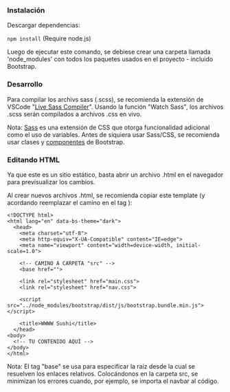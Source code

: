 ### Instalación
Descargar dependencias:

`npm install`
(Require node.js)

Luego de ejecutar este comando, se debiese crear una carpeta llamada 'node_modules' con todos los paquetes usados en el proyecto - incluido Bootstrap.

### Desarrollo
Para compilar los archivs sass (.scss), se recomienda la extensión de VSCode "[Live Sass Compiler](https://marketplace.visualstudio.com/items?itemName=glenn2223.live-sass)". Usando la función "Watch Sass", los archivos .scss serán compilados a archivos .css en vivo.

Nota: [Sass](https://sass-lang.com/) es una extensión de CSS que otorga funcionalidad adicional como el uso de variables. Antes de siquiera usar Sass/CSS, se recomienda usar clases y [componentes](https://getbootstrap.com/docs/5.3/components/accordion/) de Bootstrap.

### Editando HTML

Ya que este es un sitio estático, basta abrir un archivo .html en el navegador para previsualizar los cambios.

Al crear nuevos archivos .html, se recomienda copiar este template (y acordando reemplazar el camino en el tag <base>):

```
<!DOCTYPE html>
<html lang="en" data-bs-theme="dark">
  <head>
    <meta charset="utf-8">
    <meta http-equiv="X-UA-Compatible" content="IE=edge">
    <meta name="viewport" content="width=device-width, initial-scale=1.0">

    <!-- CAMINO A CARPETA "src" -->
    <base href="">

    <link rel="stylesheet" href="main.css">
    <link rel="stylesheet" href="nav.css">

    <script src="../node_modules/bootstrap/dist/js/bootstrap.bundle.min.js"></script>

    <title>WWWW Sushi</title>
  </head>
<body>
  <!-- TU CONTENIDO AQUÍ -->
</body>
</html>
```

Nota: El tag "base" se usa para especificar la raiz desde la cual se resuelven los enlaces relativos. Colocándonos en la carpeta src, se minimizan los errores cuando, por ejemplo, se importa el navbar al código.
